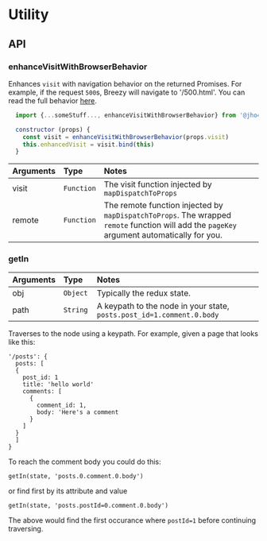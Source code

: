 # Utility

## API

### enhanceVisitWithBrowserBehavior

Enhances `visit` with navigation behavior on the returned Promises. For example, if the request `500`s, Breezy will navigate to '/500.html'. You can read the full behavior [here](https://github.com/jho406/Breezy/blob/master/breezy/lib/utils/react.js#L131).

```javascript
  import {...someStuff..., enhanceVisitWithBrowserBehavior} from '@jho406/breezy'

  constructor (props) {
    const visit = enhanceVisitWithBrowserBehavior(props.visit)
    this.enhancedVisit = visit.bind(this)
  }
```

| Arguments | Type | Notes |
| :--- | :--- | :--- |
| visit | `Function` | The visit function injected by `mapDispatchToProps` |
| remote | `Function` | The remote function injected by `mapDispatchToProps`. The wrapped `remote` function will add the `pageKey` argument automatically for you. |

### getIn

| Arguments | Type | Notes |
| :--- | :--- | :--- |
| obj | `Object` | Typically the redux state.
| path | `String ` | A keypath to the node in your state, `posts.post_id=1.comment.0.body`

Traverses to the node using a keypath. For example, given a page that looks like this:

```text
'/posts': {
  posts: [
  {
    post_id: 1
    title: 'hello world'
    comments: [
      {
        comment_id: 1,
        body: 'Here's a comment
      }
    ]
  }
  ]
}
```

To reach the comment body you could do this:

```text
getIn(state, 'posts.0.comment.0.body')
```

or find first by its attribute and value

```text
getIn(state, 'posts.postId=0.comment.0.body')
```

The above would find the first occurance where `postId=1` before continuing traversing.

